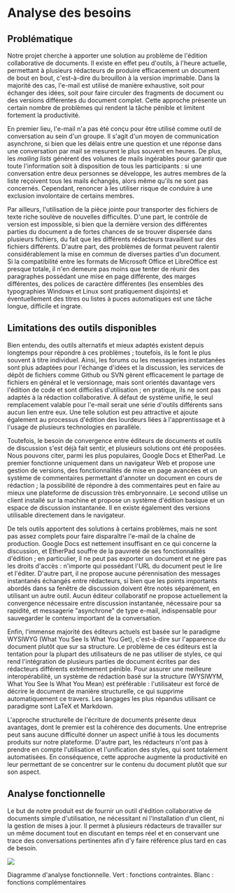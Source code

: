 # Analyse des besoins

## Problématique

Notre projet cherche à apporter une solution au problème de l'édition collaborative de documents. Il existe en effet peu d'outils, à l'heure actuelle, permettant à plusieurs rédacteurs de produire efficacement un document de bout en bout, c'est-à-dire du brouillon à la version imprimable. Dans la majorité des cas, l'e-mail est utilisé de manière exhaustive, soit pour échanger des idées, soit pour faire circuler des fragments de document ou des versions différentes du document complet. Cette approche présente un certain nombre de problèmes qui rendent la tâche pénible et limitent fortement la productivité.

En premier lieu, l'e-mail n'a pas été conçu pour être utilisé comme outil de conversation au sein d'un groupe. Il s'agit d'un moyen de communication asynchrone, si bien que les délais entre une question et une réponse dans une conversation par mail se mesurent le plus souvent en heures. De plus, les *mailing lists* génèrent des volumes de mails ingérables pour garantir que toute l'information soit à disposition de tous les participants : si une conversation entre deux personnes se développe, les autres membres de la liste reçoivent tous les mails échangés, alors même qu'ils ne sont pas concernés. Cependant, renoncer à les utiliser risque de conduire à une exclusion involontaire de certains membres.

Par ailleurs, l'utilisation de la pièce jointe pour transporter des fichiers de texte riche soulève de nouvelles difficultés. D'une part, le contrôle de version est impossible, si bien que la dernière version des différentes parties du document a de fortes chances de se trouver dispersée dans plusieurs fichiers, du fait que les différents rédacteurs travaillent sur des fichiers différents. D'autre part, des problèmes de format peuvent ralentir considérablement la mise en commun de diverses parties d'un document. Si la compatibilité entre les formats de Microsoft Office et LibreOffice est presque totale, il n'en demeure pas moins que tenter de réunir des paragraphes possédant une mise en page différente, des marges différentes, des polices de caractère différentes (les ensembles des typographies Windows et Linux sont pratiquement disjoints) et éventuellement des titres ou listes à puces automatiques est une tâche longue, difficile et ingrate.

## Limitations des outils disponibles

Bien entendu, des outils alternatifs et mieux adaptés existent depuis longtemps pour répondre à ces problèmes ; toutefois, ils le font le plus souvent à titre individuel. Ainsi, les forums ou les messageries instantanées sont plus adaptées pour l'échange d'idées et la discussion, les services de dépôt de fichiers comme Github ou SVN gèrent efficacement le partage de fichiers en général et le versionnage, mais sont orientés davantage vers l'édition de code et sont difficiles d'utilisation ; en pratique, ils ne sont pas adaptés à la rédaction collaborative. À défaut de système unifié, le seul remplacement valable pour l'e-mail serait une série d'outils différents sans aucun lien entre eux. Une telle solution est peu attractive et ajoute également au processus d'édition des lourdeurs liées à l'apprentissage et à l'usage de plusieurs technologies en parallèle.

Toutefois, le besoin de convergence entre éditeurs de documents et outils de discussion s'est déjà fait sentir, et plusieurs solutions ont été proposées. Nous pouvons citer, parmi les plus populaires, Google Docs et EtherPad. Le premier fonctionne uniquement dans un navigateur Web et propose une gestion de versions, des fonctionnalités de mise en page avancées et un système de commentaires permettant d'annoter un document en cours de rédaction ; la possibilité de répondre à des commentaires peut en faire au mieux une plateforme de discussion très embryonnaire. Le second utilise un client installé sur la machine et propose un système d'édition basique et un espace de discussion instantanée. Il en existe également des versions utilisable directement dans le navigateur.

De tels outils apportent des solutions à certains problèmes, mais ne sont pas assez complets pour faire disparaître l'e-mail de la chaîne de production. Google Docs est nettement insuffisant en ce qui concerne la discussion, et EtherPad souffre de la pauvreté de ses fonctionnalités d'édition ; en particulier, il ne peut pas exporter un document et ne gère pas les droits d'accès : n'importe qui possédant l'URL du document peut le lire et l'éditer. D'autre part, il ne propose aucune pérennisation des messages instantanés échangés entre rédacteurs, si bien que les points importants abordés dans sa fenêtre de discussion doivent être notés séparément, en utilisant un autre outil. Aucun éditeur collaboratif ne propose actuellement la convergence nécessaire entre discussion instantanée, nécessaire pour sa rapidité, et messagerie "asynchrone" de type e-mail, indispensable pour sauvegarder le contenu important de la conversation.

Enfin, l'immense majorité des éditeurs actuels est basée sur le paradigme WYSIWYG (What You See Is What You Get), c'est-à-dire sur l'apparence du document plutôt que sur sa structure. Le problème de ces éditeurs est la tentation pour la plupart des utilisateurs de ne pas utiliser de styles, ce qui rend l'intégration de plusieurs parties de document écrites par des rédacteurs différents extrêmement pénible. Pour assurer une meilleure interopérabilité, un système de rédaction basé sur la structure (WYSIWYM, What You See Is What You Mean) est préférable : l'utilisateur est forcé de décrire le document de manière structurelle, ce qui supprime automatiquement ce travers. Les langages les plus répandus utilisant ce paradigme sont LaTeX et Markdown.

L'approche structurelle de l'écriture de documents présente deux avantages, dont le premier est la cohérence des documents. Une entreprise peut sans aucune difficulté donner un aspect unifié à tous les documents produits sur notre plateforme. D'autre part, les rédacteurs n'ont pas à prendre en compte l'utilisation et l'unification des styles, qui sont totalement automatisées. En conséquence, cette approche augmente la productivité en leur permettant de se concentrer sur le contenu du document plutôt que sur son aspect.

## Analyse fonctionnelle

Le but de notre produit est de fournir un outil d'édition collaborative de documents simple d'utilisation, ne nécessitant ni l'installation d'un client, ni la gestion de mises à jour. Il permet à plusieurs rédacteurs de travailler sur un même document tout en discutant en temps réel et en conservant une trace des conversations pertinentes afin d'y faire référence plus tard en cas de besoin.

![](../../ressources/analyse-fonctionnelle.svg)

Diagramme d'analyse fonctionnelle. Vert : fonctions contraintes. Blanc : fonctions complémentaires

